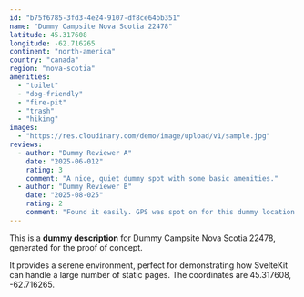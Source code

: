 ```yaml
---
id: "b75f6785-3fd3-4e24-9107-df8ce64bb351"
name: "Dummy Campsite Nova Scotia 22478"
latitude: 45.317608
longitude: -62.716265
continent: "north-america"
country: "canada"
region: "nova-scotia"
amenities:
  - "toilet"
  - "dog-friendly"
  - "fire-pit"
  - "trash"
  - "hiking"
images:
  - "https://res.cloudinary.com/demo/image/upload/v1/sample.jpg"
reviews:
  - author: "Dummy Reviewer A"
    date: "2025-06-012"
    rating: 3
    comment: "A nice, quiet dummy spot with some basic amenities."
  - author: "Dummy Reviewer B"
    date: "2025-08-025"
    rating: 2
    comment: "Found it easily. GPS was spot on for this dummy location."
---
```


This is a **dummy description** for Dummy Campsite Nova Scotia 22478, generated for the proof of concept.

It provides a serene environment, perfect for demonstrating how SvelteKit can handle a large number of static pages. The coordinates are 45.317608, -62.716265.
